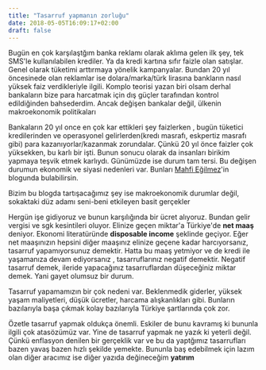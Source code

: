 ```yaml
---
title: "Tasarruf yapmanın zorluğu"
date: 2018-05-05T16:09:17+02:00
draft: false
---
```


Bugün en çok karşılaştğım banka reklamı olarak aklıma gelen ilk şey, tek SMS'le kullanılabilen krediler.
Ya da kredi kartına sıfır faizle olan satışlar. Genel olarak tüketimi arttırmaya yönelik kampanyalar.
Bundan 20 yıl öncesinede olan reklamlar ise dolara/marka/türk lirasına bankların nasıl yüksek faiz verdikleriyle ilgili.
Komplo teorisi yazan biri olsam derhal bankaların bize para harcatmak için dış güçler tarafından kontrol edildiğinden bahsederdim. Ancak değişen bankalar değil, ülkenin makroekonomik politikaları

Bankaların 20 yıl once en çok kar ettikleri şey faizlerken , bugün tüketici kredilerinden ve operasyonel gelirlerden(kredı masrafı, eskpertiz masrafı gibi) para kazanıyorlar/kazanmak zorundalar. Çünkü 20 yıl önce faizler çok yüksekken, bu karlı bir işti. Bunun sonucu olarak da insanları birikim yapmaya teşvik etmek karlıydı. Günümüzde ise durum tam tersi. Bu değişen durumun ekonomik ve siyasi nedenleri var. Bunları [Mahfi Eğilmez](http://www.mahfiegilmez.com/)'in blogunda bulabilirsin.

Bizim bu blogda tartışacağımız şey ise makroekonomik durumlar değil, sokaktaki düz adamı seni-beni etkileyen basit gerçekler

Hergün işe gidiyoruz ve bunun karşılığında bir ücret alıyoruz. Bundan gelir vergisi ve sgk kesintileri oluyor. Elinize geçen miktar'a Türkiye'de **net maaş** deniyor. Ekonomi literatüründe **disposable income** şeklinde geçiyor. Eğer net maaşınızın hepsini diğer maaşınız elinize geçene kadar harcıyorsanız, tasarruf yapamıyorsunuz demektir. Hatta bu maaş yetmiyor ve de kredi ile yaşamanıza devam ediyorsanız , tasarruflarınız negatif demektir. Negatif tasarruf demek, ileride yapacağınız tasarruflardan düşeceğiniz miktar demek. Yani gayet olumsuz bir durum.

Tasarruf yapamamızın bir çok nedeni var. Beklenmedik giderler, yüksek yaşam maliyetleri, düşük ücretler, harcama alışkanlıkları gibi. Bunların bazılarıyla başa çıkmak kolay bazılarıyla Türkiye şartlarında çok zor.

Özetle tasarruf yapmak oldukça önemli. Eskiler de bunu kavramış ki bununla ilgili çok atasözümüz var. Yine de tasarruf yapmak ne yazık ki yeterli değil. Çünkü enflasyon denilen bir gerçeklik var ve bu da yaptğımız tasarrufları bazen yavaş bazen hızlı şekilde yemekte. Bununla baş edebilmek için lazım olan diğer aracımız ise diğer yazıda değineceğim **yatırım**
